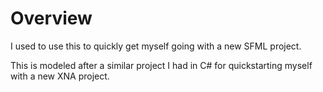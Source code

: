 # Overview

I used to use this to quickly get myself going with a new SFML project.

This is modeled after a similar project I had in C# for quickstarting myself with a new XNA project.
